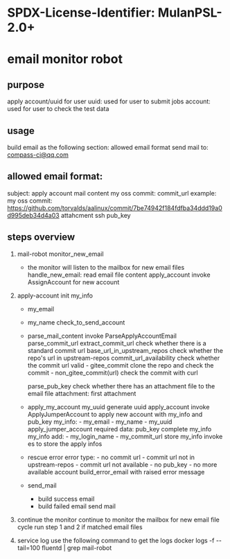 # SPDX-License-Identifier: MulanPSL-2.0+

# email monitor robot

## purpose

apply account/uuid for user
  uuid: used for user to submit jobs
  account: used for user to check the test data

## usage

build email as the following section: allowed email format
send mail to: compass-ci@qq.com

## allowed email format:

subject: apply account
mail content
  my oss commit: commit_url
  example:
    my oss commit: https://github.com/torvalds/aalinux/commit/7be74942f184fdfba34ddd19a0d995deb34d4a03
attahcment
  ssh pub_key

## steps overview

1. mail-robot
     monitor_new_email
     - the monitor will listen to the mailbox for new email files
       handle_new_email:
         read email file content
         apply_account
           invoke AssignAccount for new account

2. apply-account
   init my_info
     - my_email
     - my_name
   check_to_send_account
     - parse_mail_content
       invoke ParseApplyAccountEmail
         parse_commit_url
           extract_commit_url
             check whether there is a standard commit url
           base_url_in_upstream_repos
             check whether the repo's url in upstream-repos
           commit_url_availability
             check whether the commit url valid
             - gitee_commit
               clone the repo and check the commit
             - non_gitee_commit(url)
               check the commit with curl

         parse_pub_key
           check whether there has an attachment file to the email file
             attachment:
               first attachment

     - apply_my_account
         my_uuid
           generate uuid
         apply_account
           invoke ApplyJumperAccount to apply new account with my_info and pub_key
             my_info:
               - my_email
               - my_name
               - my_uuid
             apply_jumper_account
               required data: pub_key
         complete my_info
           my_info add:
             - my_login_name
             - my_commit_url
         store my_info
           invoke es to store the apply infos

     - rescue error
         error type:
           - no commit url
           - commit url not in upstream-repos
           - commit url not available
           - no pub_key
           - no more available account
         build_error_email with raised error message

     - send_mail
         - build success email
         - build failed email
       send mail

3. continue the monitor
     continue to monitor the mailbox for new email file
     cycle run step 1 and 2 if matched email files

4. service log
     use the following command to get the logs
       docker logs -f --tail=100 fluentd | grep mail-robot
